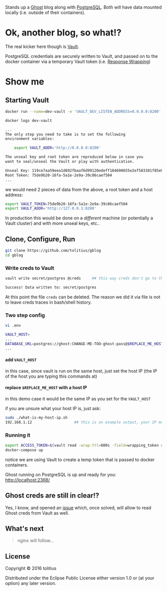 Stands up a [Ghost](https://ghost.org/) blog along with [PostgreSQL](https://www.postgresql.org/).
Both will have data mounted locally (i.e. outside of their containers).

# Ok, another blog, so what!?

The real kicker here though is [Vault](https://www.vaultproject.io/).

PostgreSQL credentials are securely written to Vault, and passed on to the docker container via a temporary Vault token (i.e. [Response Wrapping](https://www.vaultproject.io/docs/secrets/cubbyhole/index.html#response-wrapping))

# Show me

## Starting Vault

```bash
docker run --name=dev-vault -e 'VAULT_DEV_LISTEN_ADDRESS=0.0.0.0:8200' -p 8200:8200 -d vault
```

```bash
docker logs dev-vault
```

```bash
...
The only step you need to take is to set the following
environment variables:

    export VAULT_ADDR='http://0.0.0.0:8200'

The unseal key and root token are reproduced below in case you
want to seal/unseal the Vault or play with authentication.

Unseal Key: 119ce7aa59eea1d892fbaaf6d99120edeff184690655e2ef583381f85e0a0323
Root Token: 75de9b20-16fa-5a1e-2e9a-39c86caef504
...
```

we would need 2 pieces of data from the above, a root token and a host address:

```bash
export VAULT_TOKEN=75de9b20-16fa-5a1e-2e9a-39c86caef504
export VAULT_ADDR='http://127.0.0.1:8200'
```

In production this would be done on a _different_ machine (or potentially a Vault cluster) and with more unseal keys, etc..

## Clone, Configure, Run

```bash
git clone https://github.com/tolitius/gblog
cd gblog
```

### Write creds to Vault

```bash
vault write secret/postgres @creds     ## this way creds don't go to the shell history
```
```bash
Success! Data written to: secret/postgres
```

At this point the file `creds` can be deleted.
The reason we did it via file is not to leave creds traces in bash/shell history.

### Two step config

```bash
vi .env
```
```bash
VAULT_HOST=
...
DATABASE_URL=postgres://ghost:CHANGE-ME-TOO-ghost-pass@$REPLACE_ME_HOST:5432
...
```

#### add `VAULT_HOST`
in this case, since vault is run on the same host, just set the host IP (the IP of the host you are typing this commands at)

#### replace `$REPLACE_ME_HOST` with a host IP 
in this demo case it would be the same IP as you set for the `VAULT_HOST`

if you are unsure what your host IP is, just ask:
```bash
sudo ./what-is-my-host-ip.sh
192.168.1.12                   ## this is an example output, your IP most likely will be different
```

### Running it

```bash
export ACCESS_TOKEN=$(vault read -wrap-ttl=600s -field=wrapping_token secret/postgres | cat); \
docker-compose up
```

notice we are using Vault to create a temp token that is passed to docker containers.

Ghost running on PostgreSQL is up and ready for you: [http://localhost:2368/](http://localhost:2368/)

## Ghost creds are still in clear!?

Yes, I know, and opened an [issue](https://github.com/TryGhost/Ghost/issues/7177) which, once solved, will allow to read Ghost creds from Vault as well.

## What's next

> nginx will follow...

## License

Copyright © 2016 tolitius

Distributed under the Eclipse Public License either version 1.0 or (at
your option) any later version.

